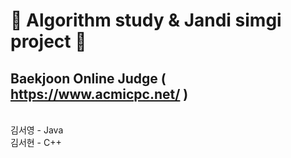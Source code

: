 # 🌱 Algorithm study & Jandi simgi project 🌱
## Baekjoon Online Judge ( https://www.acmicpc.net/ )
<br>
김서영 - Java
<br>
김서현 - C++
